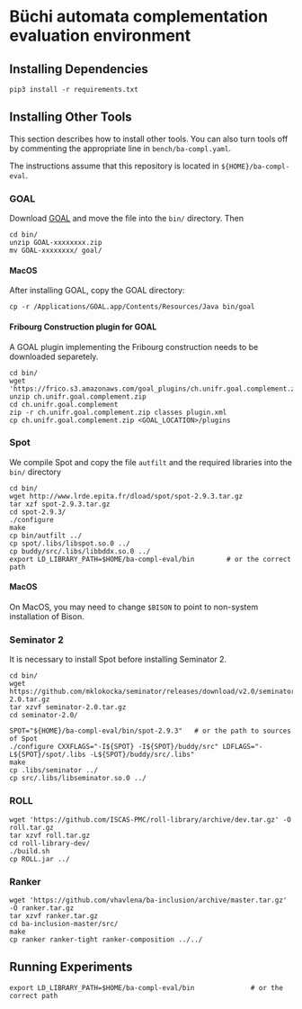 # Büchi automata complementation evaluation environment

## Installing Dependencies
```
pip3 install -r requirements.txt
```

## Installing Other Tools

This section describes how to install other tools.  You can also turn tools off by commenting the appropriate line in `bench/ba-compl.yaml`.

The instructions assume that this repository is located in `${HOME}/ba-compl-eval`.

### GOAL

Download [GOAL](http://goal.im.ntu.edu.tw/wiki/doku.php#download) and move the file into the `bin/` directory.  Then

```
cd bin/
unzip GOAL-xxxxxxxx.zip
mv GOAL-xxxxxxxx/ goal/
```

#### MacOS
After installing GOAL, copy the GOAL directory:
```
cp -r /Applications/GOAL.app/Contents/Resources/Java bin/goal
```

#### Fribourg Construction plugin for GOAL

A GOAL plugin implementing the Fribourg construction needs to be downloaded separetely.

```
cd bin/
wget 'https://frico.s3.amazonaws.com/goal_plugins/ch.unifr.goal.complement.zip'
unzip ch.unifr.goal.complement.zip
cd ch.unifr.goal.complement
zip -r ch.unifr.goal.complement.zip classes plugin.xml
cp ch.unifr.goal.complement.zip <GOAL_LOCATION>/plugins
```

### Spot

We compile Spot and copy the file `autfilt` and the required libraries into the `bin/` directory

```
cd bin/
wget http://www.lrde.epita.fr/dload/spot/spot-2.9.3.tar.gz
tar xzf spot-2.9.3.tar.gz
cd spot-2.9.3/
./configure
make
cp bin/autfilt ../
cp spot/.libs/libspot.so.0 ../
cp buddy/src/.libs/libbddx.so.0 ../
export LD_LIBRARY_PATH=$HOME/ba-compl-eval/bin        # or the correct path
```

#### MacOS
On MacOS, you may need to change `$BISON` to point to non-system installation of Bison.

### Seminator 2

It is necessary to install Spot before installing Seminator 2.

```
cd bin/
wget https://github.com/mklokocka/seminator/releases/download/v2.0/seminator-2.0.tar.gz
tar xzvf seminator-2.0.tar.gz
cd seminator-2.0/

SPOT="${HOME}/ba-compl-eval/bin/spot-2.9.3"   # or the path to sources of Spot
./configure CXXFLAGS="-I${SPOT} -I${SPOT}/buddy/src" LDFLAGS="-L${SPOT}/spot/.libs -L${SPOT}/buddy/src/.libs"
make
cp .libs/seminator ../
cp src/.libs/libseminator.so.0 ../
```

### ROLL

```
wget 'https://github.com/ISCAS-PMC/roll-library/archive/dev.tar.gz' -O roll.tar.gz
tar xzvf roll.tar.gz
cd roll-library-dev/
./build.sh
cp ROLL.jar ../
```

### Ranker

```
wget 'https://github.com/vhavlena/ba-inclusion/archive/master.tar.gz' -O ranker.tar.gz
tar xzvf ranker.tar.gz
cd ba-inclusion-master/src/
make
cp ranker ranker-tight ranker-composition ../../
```

## Running Experiments

```
export LD_LIBRARY_PATH=$HOME/ba-compl-eval/bin              # or the correct path
```

